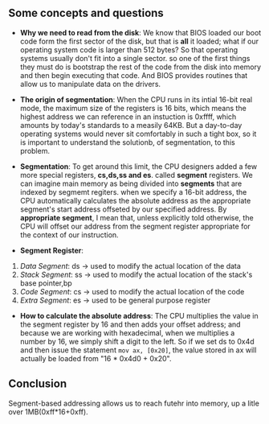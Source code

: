 ## Some concepts and questions

*  **Why we need to read from the disk**: We know that BIOS loaded our boot code form the first sector of the disk, but that is **all** it loaded; what if our operating system code is larger than 512 bytes? So that operating systems usually don't fit into a single sector. so one of the first things they must do is
bootstrap the rest of the code from the disk into memory and then begin executing that code. And BIOS provides routines that allow us to manipulate data on the drivers.

* **The origin of segmentation**:
When the CPU runs in its intial 16-bit real mode, the maximum size of the registers is 16 bits, which means the highest address we can reference in an instuction is 0xffff, which amounts by today's standards to a measily 64KB. But a day-to-day operating systems would never sit comfortably
in such a tight box, so it is important to understand the solutionb, of segmentation, to this problem.

* **Segmentation**: To get around this limit, the CPU designers added a few more special registers, **cs,ds,ss and es**. called **segment** registers. We can imagine main memory as being divided into **segments** that are indexed by segmemt regiters. 
when we specify a 16-bit address, the CPU automatically calculates the absolute address as the appropriate segment's start address offseted by our specified address. By **appropriate segment**, I mean that, unless explicitly told otherwise, the CPU will
offset our address from the segment register appropriate for the context of our instruction.

* **Segment Register**:
1. *Data Segment*: ds -> used to modify the actual location of the data
2. *Stack Segment*: ss -> used to modify the actual location of the stack's base pointer,bp
3. *Code Segment*: cs -> used to modify the actual location of the code
4. *Extra Segment*: es -> used to be general purpose  register

* **How to calculate the absolute address**: The CPU multiplies the value in the segment register by 16 and then adds your offset address; and because we are working with hexadecimal, when we 
 multiplies a number by 16, we simply shift a digit to the left. So if we set ds to 0x4d and then issue the statement `mov ax, [0x20]`, the value stored in ax will actually be loaded from 
"16 * 0x4d0 + 0x20".

## Conclusion
Segment-based addressing allows us to reach futehr into memory, up a litle over 1MB(0xff*16+0xff).


